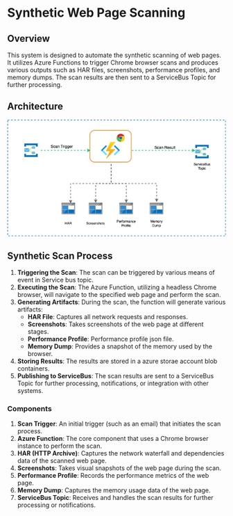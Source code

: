 # Synthetic Web Page Scanning
## Overview
This system is designed to automate the synthetic scanning of web pages. It utilizes Azure Functions to trigger Chrome browser scans and produces various outputs such as HAR files, screenshots, performance profiles, and memory dumps. The scan results are then sent to a ServiceBus Topic for further processing.

## Architecture

![System Architecture](./is.jpg)

## Synthetic Scan Process

1. **Triggering the Scan**: The scan can be triggered by various means of event in Service bus topic. 
2. **Executing the Scan**: The Azure Function, utilizing a headless Chrome browser, will navigate to the specified web page and perform the scan.
3. **Generating Artifacts**: During the scan, the function will generate various artifacts:
   - **HAR File**: Captures all network requests and responses.
   - **Screenshots**: Takes screenshots of the web page at different stages.
   - **Performance Profile**: Performance profile json file.
   - **Memory Dump**: Provides a snapshot of the memory used by the browser.
4. **Storing Results**: The results are stored in a azure storae account blob containers.
5. **Publishing to ServiceBus**: The scan results are sent to a ServiceBus Topic for further processing, notifications, or integration with other systems.

### Components

1. **Scan Trigger**: An initial trigger (such as an email) that initiates the scan process.
2. **Azure Function**: The core component that uses a Chrome browser instance to perform the scan.
3. **HAR (HTTP Archive)**: Captures the network waterfall and dependencies data of the scanned web page.
4. **Screenshots**: Takes visual snapshots of the web page during the scan.
5. **Performance Profile**: Records the performance metrics of the web page.
6. **Memory Dump**: Captures the memory usage data of the web page.
7. **ServiceBus Topic**: Receives and handles the scan results for further processing or notifications.
